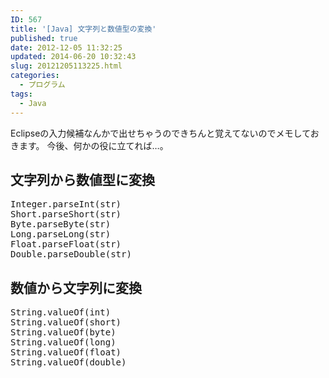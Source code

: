```yaml
---
ID: 567
title: '[Java] 文字列と数値型の変換'
published: true
date: 2012-12-05 11:32:25
updated: 2014-06-20 10:32:43
slug: 20121205113225.html
categories:
  - プログラム
tags:
  - Java
---
```

Eclipseの入力候補なんかで出せちゃうのできちんと覚えてないのでメモしておきます。
今後、何かの役に立てれば…。
<!--more-->
<h2>文字列から数値型に変換</h2>
<pre class="prettyprint linenums">
Integer.parseInt(str)
Short.parseShort(str)
Byte.parseByte(str)
Long.parseLong(str)
Float.parseFloat(str)
Double.parseDouble(str)
</pre>

<h2>数値から文字列に変換</h2>
<pre class="prettyprint linenums">
String.valueOf(int)
String.valueOf(short)
String.valueOf(byte)
String.valueOf(long)
String.valueOf(float)
String.valueOf(double)
</pre>